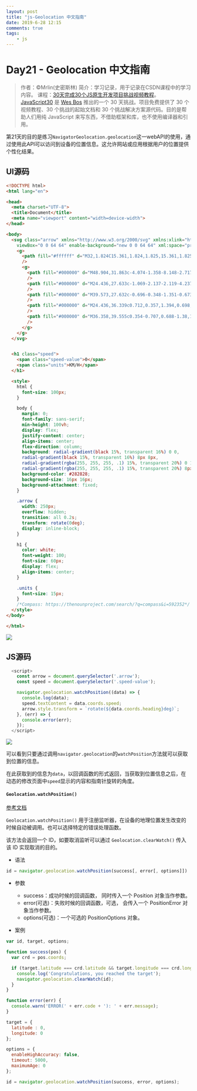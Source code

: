 ```yaml
---
layout: post
title: "js-Geolocation 中文指南"
date: 2019-6-28 12:15
comments: true
tags: 
	- js
---
```

# Day21 - Geolocation 中文指南


> 作者：©Mrlin(史密斯林)
> 简介：学习记录，用于记录在CSDN课程中的学习内容。
> 课程：[30天完成30个JS原生开发项目挑战视频教程](https://edu.csdn.net/course/detail/5776)。[JavaScript30](https://javascript30.com) 是 [Wes Bos](https://github.com/wesbos) 推出的一个 30 天挑战。项目免费提供了 30 个视频教程、30 个挑战的起始文档和 30 个挑战解决方案源代码。目的是帮助人们用纯 JavaScript 来写东西，不借助框架和库，也不使用编译器和引用。

第21天的目的是练习`NavigatorGeolocation.geolocation`这一webAPI的使用，通过使用此API可以访问到设备的位置信息。这允许网站或应用根据用户的位置提供个性化结果。

<!-- more -->

## UI源码

```html
<!DOCTYPE html>
<html lang="en">

<head>
  <meta charset="UTF-8">
  <title>Document</title>
  <meta name="viewport" content="width=device-width">
</head>

<body>
  <svg class="arrow" xmlns="http://www.w3.org/2000/svg" xmlns:xlink="http://www.w3.org/1999/xlink" version="1.1" x="0px" y="0px"
    viewBox="0 0 64 64" enable-background="new 0 0 64 64" xml:space="preserve">
    <g>
      <path fill="#ffffff" d="M32,1.824C15.361,1.824,1.825,15.361,1.825,32c0,16.639,13.537,30.176,30.175,30.176   S62.175,48.639,62.175,32C62.175,15.361,48.639,1.824,32,1.824z M29.715,3.988h1.12l2.333,3.807V3.988h1.069v5.701h-1.155   l-2.298-3.718v3.718h-1.069V3.988z M9.323,33.917H8.102l-1.136-4.262l-1.132,4.262H4.587l-1.361-5.701h1.178l0.859,3.916   l1.042-3.916h1.369l0.999,3.982l0.875-3.982h1.159L9.323,33.917z M33.995,59.828c-0.181,0.285-0.438,0.497-0.77,0.636   c-0.332,0.139-0.745,0.208-1.241,0.208c-0.721,0-1.274-0.167-1.661-0.5c-0.386-0.333-0.617-0.819-0.692-1.456l1.12-0.109   c0.067,0.376,0.204,0.652,0.41,0.828c0.206,0.176,0.484,0.264,0.834,0.264c0.371,0,0.65-0.078,0.838-0.235   c0.188-0.157,0.282-0.34,0.282-0.55c0-0.135-0.04-0.25-0.119-0.344c-0.079-0.095-0.217-0.177-0.414-0.247   c-0.135-0.047-0.442-0.13-0.922-0.249c-0.617-0.153-1.05-0.341-1.299-0.564c-0.35-0.314-0.525-0.696-0.525-1.147   c0-0.29,0.082-0.562,0.247-0.815c0.165-0.253,0.402-0.445,0.712-0.577c0.31-0.132,0.684-0.198,1.122-0.198   c0.716,0,1.254,0.157,1.616,0.471c0.362,0.314,0.552,0.733,0.57,1.256l-1.151,0.051c-0.049-0.293-0.155-0.504-0.317-0.632   c-0.162-0.128-0.405-0.193-0.729-0.193c-0.334,0-0.596,0.069-0.786,0.206c-0.122,0.088-0.183,0.206-0.183,0.354   c0,0.135,0.057,0.25,0.171,0.346c0.145,0.122,0.498,0.249,1.058,0.381c0.56,0.132,0.974,0.269,1.243,0.41   c0.268,0.141,0.478,0.334,0.63,0.58c0.152,0.245,0.227,0.548,0.227,0.908C34.267,59.237,34.176,59.543,33.995,59.828z M32,52.795   c-11.466,0-20.795-9.329-20.795-20.795c0-11.466,9.329-20.795,20.795-20.795S52.795,20.534,52.795,32   C52.795,43.466,43.466,52.795,32,52.795z M55.014,33.917v-5.701h4.227v0.965h-3.076v1.264h2.862v0.96h-2.862v1.552h3.185v0.961   H55.014z"
      />
      <g>
        <path fill="#000000" d="M48.904,31.863c-4.074-1.358-8.148-2.717-12.226-4.066c-0.265-0.087-0.399-0.223-0.486-0.486    c-1.349-4.077-2.708-8.151-4.066-12.226c-0.029-0.087-0.074-0.169-0.132-0.3c-0.054,0.152-0.09,0.245-0.122,0.34    c-1.352,4.053-2.707,8.104-4.048,12.161c-0.096,0.292-0.246,0.428-0.532,0.522c-4.056,1.342-8.108,2.696-12.16,4.049    c-0.097,0.032-0.189,0.074-0.344,0.137c0.172,0.06,0.267,0.093,0.362,0.125c4.074,1.358,8.148,2.717,12.224,4.072    c0.204,0.068,0.337,0.158,0.412,0.386c1.243,3.757,2.498,7.511,3.75,11.265c0.144,0.432,0.291,0.862,0.463,1.373    c0.068-0.185,0.108-0.285,0.142-0.386c1.349-4.042,2.701-8.083,4.04-12.128c0.094-0.284,0.231-0.438,0.523-0.534    c4.056-1.341,8.108-2.696,12.161-4.048c0.099-0.033,0.195-0.076,0.347-0.137C49.067,31.925,48.987,31.891,48.904,31.863z     M37.475,32.038c-1.316,0.439-2.631,0.879-3.947,1.314c-0.095,0.031-0.139,0.081-0.17,0.173c-0.434,1.313-0.873,2.625-1.311,3.937    c-0.012,0.033-0.024,0.066-0.046,0.126c-0.056-0.166-0.104-0.306-0.15-0.446c-0.407-1.219-0.814-2.437-1.218-3.657    c-0.025-0.074-0.068-0.104-0.134-0.125c-1.323-0.44-2.646-0.881-3.968-1.322c-0.031-0.01-0.062-0.022-0.118-0.041    c0.05-0.02,0.081-0.034,0.112-0.045c1.315-0.439,2.631-0.879,3.947-1.314c0.093-0.03,0.142-0.075,0.173-0.17    c0.435-1.316,0.875-2.632,1.314-3.947c0.01-0.031,0.022-0.062,0.039-0.11c0.019,0.042,0.033,0.069,0.043,0.097    c0.441,1.323,0.882,2.645,1.321,3.969c0.028,0.085,0.072,0.129,0.158,0.158c1.324,0.438,2.646,0.879,3.969,1.32    c0.027,0.009,0.053,0.02,0.1,0.038C37.538,32.013,37.507,32.027,37.475,32.038z"
        />
        <path fill="#000000" d="M24.436,27.633c-1.069-2.137-2.119-4.237-3.216-6.43c2.189,1.094,4.292,2.145,6.433,3.216    c-0.359,0.713-0.706,1.404-1.057,2.091c-0.023,0.045-0.078,0.082-0.127,0.106C25.807,26.949,25.143,27.28,24.436,27.633z"
        />
        <path fill="#000000" d="M39.573,27.632c-0.696-0.348-1.351-0.673-2.002-1.005c-0.076-0.038-0.155-0.104-0.193-0.177    c-0.338-0.661-0.666-1.326-1.019-2.033c2.121-1.061,4.228-2.115,6.43-3.217C41.69,23.399,40.635,25.509,39.573,27.632z"
        />
        <path fill="#000000" d="M24.436,36.339c0.712,0.357,1.394,0.698,2.074,1.043c0.046,0.024,0.088,0.073,0.113,0.121    c0.339,0.671,0.674,1.345,1.028,2.051c-2.126,1.063-4.232,2.117-6.43,3.216C22.317,40.577,23.37,38.472,24.436,36.339z"
        />
        <path fill="#000000" d="M36.358,39.555c0.354-0.707,0.688-1.38,1.028-2.05c0.028-0.056,0.084-0.111,0.14-0.139    c0.67-0.339,1.343-0.674,2.047-1.026c1.066,2.131,2.118,4.235,3.215,6.43C40.601,41.676,38.503,40.628,36.358,39.555z"
        />
      </g>
    </g>
  </svg>


  <h1 class="speed">
    <span class="speed-value">0</span>
    <span class="units">KM/H</span>
  </h1>

  <style>
    html {
      font-size: 100px;
    }

    body {
      margin: 0;
      font-family: sans-serif;
      min-height: 100vh;
      display: flex;
      justify-content: center;
      align-items: center;
      flex-direction: column;
      background: radial-gradient(black 15%, transparent 16%) 0 0,
      radial-gradient(black 15%, transparent 16%) 8px 8px,
      radial-gradient(rgba(255, 255, 255, .1) 15%, transparent 20%) 0 1px,
      radial-gradient(rgba(255, 255, 255, .1) 15%, transparent 20%) 8px 9px;
      background-color: #282828;
      background-size: 16px 16px;
      background-attachment: fixed;
    }

    .arrow {
      width: 250px;
      overflow: hidden;
      transition: all 0.2s;
      transform: rotate(0deg);
      display: inline-block;
    }

    h1 {
      color: white;
      font-weight: 100;
      font-size: 60px;
      display: flex;
      align-items: center;
    }

    .units {
      font-size: 15px;
    }
    /*Compass: https://thenounproject.com/search/?q=compass&i=592352*/
  </style>
</body>

</html>
```

![](http://om1c35wrq.bkt.clouddn.com/WX20170813-114518@2x.png)


## JS源码

```js
  <script>
    const arrow = document.querySelector('.arrow');
    const speed = document.querySelector('.speed-value');

    navigator.geolocation.watchPosition((data) => {
      console.log(data);
      speed.textContent = data.coords.speed;
      arrow.style.transform = `rotate(${data.coords.heading}deg)`;
    }, (err) => {
      console.error(err);
    });
  </script>
```

![](http://om1c35wrq.bkt.clouddn.com/WX20170813-115005@2x.png)

可以看到只要通过调用`navigator.geolocation`的`watchPosition`方法就可以获取到位置的信息。

在此获取到的信息为`data`，以回调函数的形式返回，当获取到位置信息之后，在动态的修改页面中`speed`显示的内容和指南针旋转的角度。


#### `Geolocation.watchPosition()`

[参考文档](https://developer.mozilla.org/zh-CN/docs/Web/API/Geolocation/watchPosition)

`Geolocation.watchPosition()` 用于注册监听器，在设备的地理位置发生改变的时候自动被调用。也可以选择特定的错误处理函数。

该方法会返回一个 ID，如要取消监听可以通过  `Geolocation.clearWatch()` 传入该 ID 实现取消的目的。

- 语法

```js
id = navigator.geolocation.watchPosition(success[, error[, options]])
```

- 参数

    - success：成功时候的回调函数， 同时传入一个 Position 对象当作参数。
    - error(可选)：失败时候的回调函数，可选， 会传入一个 PositionError 对象当作参数。
    - options(可选)：一个可选的 PositionOptions 对象。

- 案例

```js
var id, target, options;

function success(pos) {
  var crd = pos.coords;

  if (target.latitude === crd.latitude && target.longitude === crd.longitude) {
    console.log('Congratulations, you reached the target');
    navigator.geolocation.clearWatch(id);
  }
}

function error(err) {
  console.warn('ERROR(' + err.code + '): ' + err.message);
}

target = {
  latitude : 0,
  longitude: 0
};

options = {
  enableHighAccuracy: false,
  timeout: 5000,
  maximumAge: 0
};

id = navigator.geolocation.watchPosition(success, error, options);
```

